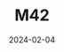 ---
title: M42
date: 2024-02-04
image: "M42.jpg"
palette: R/G/B
gear:
- ref: azgti
- ref: gt71
- ref: zwoeaf
- ref: asi662
  settings:
    exposure: 60s
    gain: 252
    binning: 1x
    frames:
      units: ""
      lights: 12
      darks: 20
      bias: 50
- ref: lextreme
---